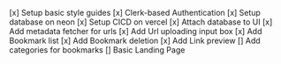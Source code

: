 [x] Setup basic style guides
[x] Clerk-based Authentication
[x] Setup database on neon
[x] Setup CICD on vercel
[x] Attach database to UI
[x] Add metadata fetcher for urls
[x] Add Url uploading input box
[x] Add Bookmark list
[x] Add Bookmark deletion
[x] Add Link preview
[] Add categories for bookmarks
[] Basic Landing Page
